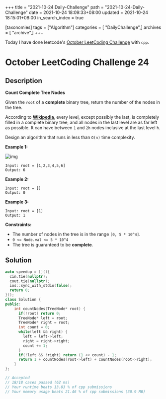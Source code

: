 +++
title = "2021-10-24 Daily-Challenge"
path = "2021-10-24-Daily-Challenge"
date = 2021-10-24 18:09:33+08:00
updated = 2021-10-24 18:15:01+08:00
in_search_index = true

[taxonomies]
tags = ["Algorithm"]
categories = [ "DailyChallenge",]
archives = [ "archive",]
+++

Today I have done leetcode's [October LeetCoding Challenge](https://leetcode.com/problems/count-complete-tree-nodes/) with `cpp`.

<!-- more -->

# October LeetCoding Challenge 24

## Description

**Count Complete Tree Nodes**

Given the `root` of a **complete** binary tree, return the number of the nodes in the tree.

According to **[Wikipedia](http://en.wikipedia.org/wiki/Binary_tree#Types_of_binary_trees)**, every level, except possibly the last, is completely filled in a complete binary tree, and all nodes in the last level are as far left as possible. It can have between `1` and `2h` nodes inclusive at the last level `h`.

Design an algorithm that runs in less than `O(n)` time complexity.

 

**Example 1:**

![img](https://assets.leetcode.com/uploads/2021/01/14/complete.jpg)

```
Input: root = [1,2,3,4,5,6]
Output: 6
```

**Example 2:**

```
Input: root = []
Output: 0
```

**Example 3:**

```
Input: root = [1]
Output: 1
```

 

**Constraints:**

- The number of nodes in the tree is in the range `[0, 5 * 10^4]`.
- `0 <= Node.val <= 5 * 10^4`
- The tree is guaranteed to be **complete**.

## Solution

``` cpp
auto speedup = [](){
  cin.tie(nullptr);
  cout.tie(nullptr);
  ios::sync_with_stdio(false);
  return 0;
}();
class Solution {
public:
    int countNodes(TreeNode* root) {
      if(!root) return 0;
      TreeNode* left = root;
      TreeNode* right = root;
      int count = 0;
      while(left && right) {
        left = left->left;
        right = right->right;
        count += 1;
      }
      if(!left && !right) return (1 << count) - 1;
      return 1 + countNodes(root->left) + countNodes(root->right);
    }
};

// Accepted
// 18/18 cases passed (62 ms)
// Your runtime beats 13.83 % of cpp submissions
// Your memory usage beats 21.46 % of cpp submissions (30.9 MB)
```
